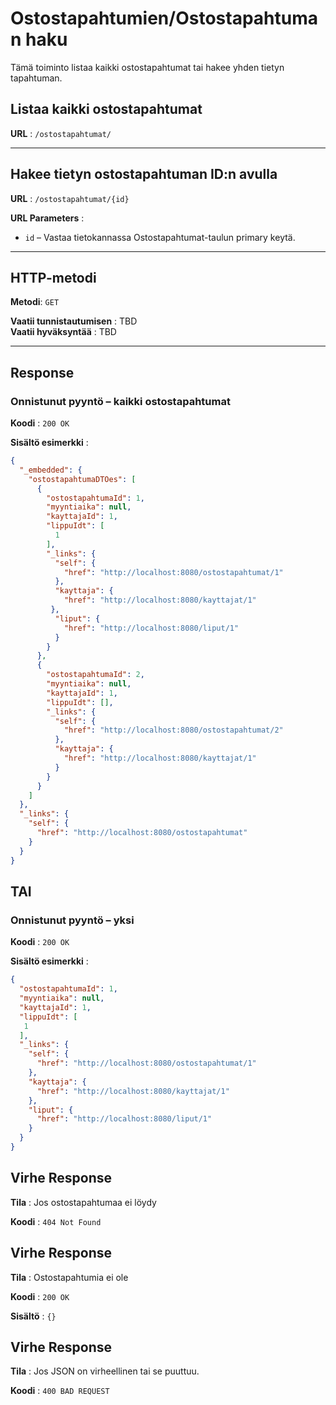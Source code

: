 # Ostostapahtumien/Ostostapahtuman haku

Tämä toiminto listaa kaikki ostostapahtumat tai hakee yhden tietyn tapahtuman.

## Listaa kaikki ostostapahtumat

**URL** : `/ostostapahtumat/`

---

## Hakee tietyn ostostapahtuman ID:n avulla

**URL** : `/ostostapahtumat/{id}`

**URL Parameters** :  
- `id` – Vastaa tietokannassa Ostostapahtumat-taulun primary keytä.

---

## HTTP-metodi

**Metodi**: `GET`

**Vaatii tunnistautumisen** : TBD  
**Vaatii hyväksyntää** : TBD  

---

## Response

### Onnistunut pyyntö – kaikki ostostapahtumat

**Koodi** : `200 OK`

**Sisältö esimerkki** :  
```json
{
  "_embedded": {
    "ostostapahtumaDTOes": [
      {
        "ostostapahtumaId": 1,
        "myyntiaika": null,
        "kayttajaId": 1,
        "lippuIdt": [
          1
        ],
        "_links": {
          "self": {
            "href": "http://localhost:8080/ostostapahtumat/1"
          },
          "kayttaja": {
            "href": "http://localhost:8080/kayttajat/1"
         },
          "liput": {
            "href": "http://localhost:8080/liput/1"
          }
        }
      },
      {
        "ostostapahtumaId": 2,
        "myyntiaika": null,
        "kayttajaId": 1,
        "lippuIdt": [],
        "_links": {
          "self": {
            "href": "http://localhost:8080/ostostapahtumat/2"
          },
          "kayttaja": {
            "href": "http://localhost:8080/kayttajat/1"
          }
        }
      }
    ]
  },
  "_links": {
    "self": {
      "href": "http://localhost:8080/ostostapahtumat"
    }
  }
}
```

## TAI
### Onnistunut pyyntö – yksi

**Koodi** : `200 OK`

**Sisältö esimerkki** :  
```json
{
  "ostostapahtumaId": 1,
  "myyntiaika": null,
  "kayttajaId": 1,
  "lippuIdt": [
   1
  ],
  "_links": {
    "self": {
      "href": "http://localhost:8080/ostostapahtumat/1"
    },
    "kayttaja": {
      "href": "http://localhost:8080/kayttajat/1"
    },
    "liput": {
      "href": "http://localhost:8080/liput/1"
    }
  }
}
```
## Virhe Response

**Tila** : Jos ostostapahtumaa ei löydy

**Koodi** : `404 Not Found`
## Virhe Response
**Tila** : Ostostapahtumia ei ole

**Koodi** : `200 OK`

**Sisältö** : `{}`

## Virhe Response

**Tila** : Jos JSON on virheellinen tai se puuttuu.

**Koodi** : `400 BAD REQUEST`
